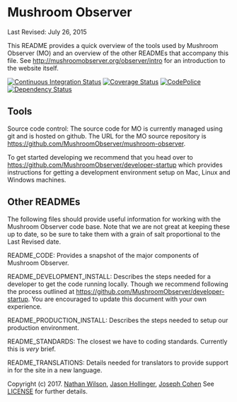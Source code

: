 Mushroom Observer
=======

Last Revised: July 26, 2015

This README provides a quick overview of the tools used by Mushroom Observer
(MO) and an overview of the other READMEs that accompany this file.  See
http://mushroomobserver.org/observer/intro for an introduction to the website
itself.

[![Continuous Integration Status][1]][2]
[![Coverage Status][3]][4]
[![CodePolice][5]][6]
[![Dependency Status][7]][8]

Tools
-----

Source code control: The source code for MO is currently managed using git
and is hosted on github. The URL for the MO source repository is
https://github.com/MushroomObserver/mushroom-observer.

To get started developing we recommend that you head over to
https://github.com/MushroomObserver/developer-startup which provides
instructions for getting a development environment setup on Mac, Linux
and Windows machines.

Other READMEs
-------------

The following files should provide useful information for working with the
Mushroom Observer code base.  Note that we are not great at keeping these up
to date, so be sure to take them with a grain of salt proportional to the
Last Revised date.

README_CODE: Provides a snapshot of the major components of Mushroom Observer.

README_DEVELOPMENT_INSTALL: Describes the steps needed for a developer to get
the code running locally. Though we recommend following the process outlined
at https://github.com/MushroomObserver/developer-startup.
You are encouraged to update this document with your own experience.

README_PRODUCTION_INSTALL: Describes the steps needed to setup our production
environment.

README_STANDARDS: The closest we have to coding standards.  Currently this is
*very* brief.

README_TRANSLATIONS: Details needed for translators to provide support in for
the site in a new language.

Copyright (c) 2017. [Nathan Wilson][9], [Jason Hollinger][10], [Joseph Cohen][11]
See [LICENSE][12] for further details.

[1]: <https://secure.travis-ci.org/MushroomObserver/mushroom-observer.png>
[2]: <http://travis-ci.org/MushroomObserver/mushroom-observer>
[3]: <https://coveralls.io/repos/MushroomObserver/mushroom-observer/badge.png?branch=master>
[4]: <https://coveralls.io/r/MushroomObserver/mushroom-observer?branch=master>
[5]: <https://codeclimate.com/github/MushroomObserver/mushroom-observer.png>
[6]: <https://codeclimate.com/github/MushroomObserver/mushroom-observer>
[7]: <https://gemnasium.com/MushroomObserver/mushroom-observer.png>
[8]: <https://gemnasium.com/MushroomObserver/mushroom-observer>
[9]: <https://github.com/mo-nathan>
[10]: <https://github.com/pellaea>
[11]: <https://github.com/JoeCohen>
[12]: <https://github.com/MushroomObserver/mushroom-observer/blob/master/LICENSE>
